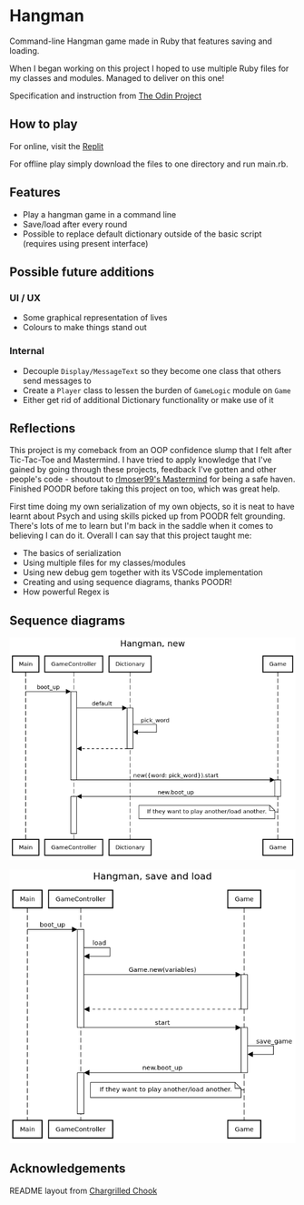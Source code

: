 # Hangman

Command-line Hangman game made in Ruby that features saving and loading.

When I began working on this project I hoped to use multiple Ruby files for my classes and modules.
Managed to deliver on this one!

Specification and instruction from [The Odin Project](https://www.theodinproject.com/paths/full-stack-ruby-on-rails/courses/ruby-programming/lessons/hangman)

## How to play

For online, visit the [Replit](https://replit.com/@scheals/Hangman#main.rb)

For offline play simply download the files to one directory and run main.rb.

## Features
* Play a hangman game in a command line
* Save/load after every round
* Possible to replace default dictionary outside of the basic script (requires using present interface)

## Possible future additions


### UI / UX
* Some graphical representation of lives
* Colours to make things stand out

### Internal
* Decouple `Display/MessageText` so they become one class that others send messages to
* Create a `Player` class to lessen the burden of `GameLogic` module on `Game`
* Either get rid of additional Dictionary functionality or make use of it


## Reflections

This project is my comeback from an OOP confidence slump that I felt after Tic-Tac-Toe and Mastermind.
I have tried to apply knowledge that I've gained by going through these projects, feedback I've gotten
and other people's code - shoutout to [rlmoser99's Mastermind](https://github.com/rlmoser99/ruby_Mastermind)
for being a safe haven. Finished POODR before taking this project on too, which was great help.

First time doing my own serialization of my own objects, so it is neat to have learnt about Psych
and using skills picked up from POODR felt grounding. There's lots of me to learn but I'm back in the saddle
when it comes to believing I can do it. Overall I can say that this project taught me:

* The basics of serialization
* Using multiple files for my classes/modules
* Using new debug gem together with its VSCode implementation
* Creating and using sequence diagrams, thanks POODR!
* How powerful Regex is

## Sequence diagrams

![Sequence diagram for a new game](./hangman.png)


![Sequence diagram for loading a game](./hangmanload.png)

## Acknowledgements

README layout from [Chargrilled Chook](https://github.com/ChargrilledChook)
